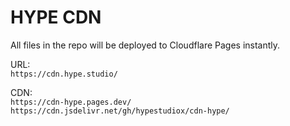 # HYPE CDN

All files in the repo will be deployed to Cloudflare Pages instantly.

URL:<br>
`https://cdn.hype.studio/`

CDN:<br>
`https://cdn-hype.pages.dev/`<br>
`https://cdn.jsdelivr.net/gh/hypestudiox/cdn-hype/`
